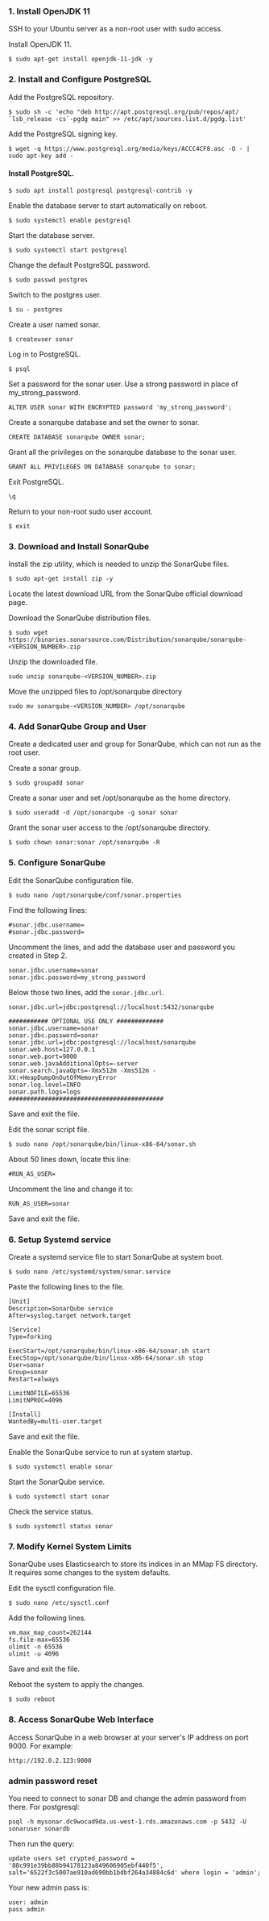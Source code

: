 ### 1. Install OpenJDK 11

SSH to your Ubuntu server as a non-root user with sudo access.

Install OpenJDK 11.
```
$ sudo apt-get install openjdk-11-jdk -y
```
### 2. Install and Configure PostgreSQL

Add the PostgreSQL repository.
```
$ sudo sh -c 'echo "deb http://apt.postgresql.org/pub/repos/apt/ `lsb_release -cs`-pgdg main" >> /etc/apt/sources.list.d/pgdg.list'
```
Add the PostgreSQL signing key.
```
$ wget -q https://www.postgresql.org/media/keys/ACCC4CF8.asc -O - | sudo apt-key add -
```
#### Install PostgreSQL.

```
$ sudo apt install postgresql postgresql-contrib -y
```
Enable the database server to start automatically on reboot.

```
$ sudo systemctl enable postgresql
```
Start the database server.
```
$ sudo systemctl start postgresql
```
Change the default PostgreSQL password.
```
$ sudo passwd postgres
```
Switch to the postgres user.
```
$ su - postgres
```
Create a user named sonar.
```
$ createuser sonar
```
Log in to PostgreSQL.
```
$ psql
```
Set a password for the sonar user. Use a strong password in place of my_strong_password.
```
ALTER USER sonar WITH ENCRYPTED password 'my_strong_password';
```
Create a sonarqube database and set the owner to sonar.
```
CREATE DATABASE sonarqube OWNER sonar;
```
Grant all the privileges on the sonarqube database to the sonar user.
```
GRANT ALL PRIVILEGES ON DATABASE sonarqube to sonar;
```
Exit PostgreSQL.
```
\q
```
Return to your non-root sudo user account.
```
$ exit
```

### 3. Download and Install SonarQube

Install the zip utility, which is needed to unzip the SonarQube files.
```
$ sudo apt-get install zip -y
```
Locate the latest download URL from the SonarQube official download page.

Download the SonarQube distribution files.
```
$ sudo wget https://binaries.sonarsource.com/Distribution/sonarqube/sonarqube-<VERSION_NUMBER>.zip
```
Unzip the downloaded file.
```
sudo unzip sonarqube-<VERSION_NUMBER>.zip
```
Move the unzipped files to /opt/sonarqube directory
```
sudo mv sonarqube-<VERSION_NUMBER> /opt/sonarqube
```
### 4. Add SonarQube Group and User

Create a dedicated user and group for SonarQube, which can not run as the root user.

Create a sonar group.
```
$ sudo groupadd sonar
```
Create a sonar user and set /opt/sonarqube as the home directory.
```
$ sudo useradd -d /opt/sonarqube -g sonar sonar
```
Grant the sonar user access to the /opt/sonarqube directory.
```
$ sudo chown sonar:sonar /opt/sonarqube -R
```
### 5. Configure SonarQube


Edit the SonarQube configuration file.
```
$ sudo nano /opt/sonarqube/conf/sonar.properties
```
Find the following lines:
```
#sonar.jdbc.username=
#sonar.jdbc.password=
```
Uncomment the lines, and add the database user and password you created in Step 2.
```
sonar.jdbc.username=sonar
sonar.jdbc.password=my_strong_password
```
Below those two lines, add the ```sonar.jdbc.url```.
```
sonar.jdbc.url=jdbc:postgresql://localhost:5432/sonarqube
```

```
########### OPTIONAL USE ONLY #############
sonar.jdbc.username=sonar
sonar.jdbc.password=sonar
sonar.jdbc.url=jdbc:postgresql://localhost/sonarqube
sonar.web.host=127.0.0.1
sonar.web.port=9000
sonar.web.javaAdditionalOpts=-server
sonar.search.javaOpts=-Xmx512m -Xms512m -XX:+HeapDumpOnOutOfMemoryError
sonar.log.level=INFO
sonar.path.logs=logs
###########################################
```

Save and exit the file.

Edit the sonar script file.
```
$ sudo nano /opt/sonarqube/bin/linux-x86-64/sonar.sh
```
About 50 lines down, locate this line:
```
#RUN_AS_USER=
```
Uncomment the line and change it to:
```
RUN_AS_USER=sonar
```
Save and exit the file.

### 6. Setup Systemd service

Create a systemd service file to start SonarQube at system boot.
```
$ sudo nano /etc/systemd/system/sonar.service
```
Paste the following lines to the file.
```
[Unit]
Description=SonarQube service
After=syslog.target network.target

[Service]
Type=forking

ExecStart=/opt/sonarqube/bin/linux-x86-64/sonar.sh start
ExecStop=/opt/sonarqube/bin/linux-x86-64/sonar.sh stop
User=sonar
Group=sonar
Restart=always

LimitNOFILE=65536
LimitNPROC=4096

[Install]
WantedBy=multi-user.target
```
Save and exit the file.

Enable the SonarQube service to run at system startup.
```
$ sudo systemctl enable sonar
```
Start the SonarQube service.
```
$ sudo systemctl start sonar
```
Check the service status.
```
$ sudo systemctl status sonar
```
### 7. Modify Kernel System Limits

SonarQube uses Elasticsearch to store its indices in an MMap FS directory. It requires some changes to the system defaults.

Edit the sysctl configuration file.
```
$ sudo nano /etc/sysctl.conf
```
Add the following lines.
```
vm.max_map_count=262144
fs.file-max=65536
ulimit -n 65536
ulimit -u 4096
```
Save and exit the file.

Reboot the system to apply the changes.
```
$ sudo reboot
```
### 8. Access SonarQube Web Interface

Access SonarQube in a web browser at your server's IP address on port 9000. For example:

```
http://192.0.2.123:9000
```

### admin password reset


You need to connect to sonar DB and change the admin password from there. For postgresql:

```
psql -h mysonar.dc9wocad9da.us-west-1.rds.amazonaws.com -p 5432 -U sonaruser sonardb

```

Then run the query:
```
update users set crypted_password = '88c991e39bb88b94178123a849606905ebf440f5', salt='6522f3c5007ae910ad690bb1bdbf264a34884c6d' where login = 'admin';
```
Your new admin pass is:
```
user: admin
pass admin
```

